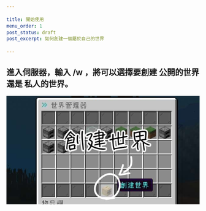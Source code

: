 ```yaml
---

title: 開始使用
menu_order: 1
post_status: draft
post_excerpt: 如何創建一個屬於自己的世界

---
```


## 進入伺服器，輸入 /w ，將可以選擇要創建 公開的世界 還是 私人的世界。

![創建世界按鈕](/_images/getting-started/create-world-button.jpg)